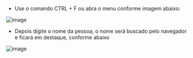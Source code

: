* Use o comando CTRL + F ou abra o menu conforme imagem abaixo:

![image](https://user-images.githubusercontent.com/14006349/225466657-4140a466-3fd8-46ba-9e54-d23d6b19ae70.png)

* Depois digite o nome da pessoa, o nome será buscado pelo navegador e ficará em destaque, conforme abaixo

![image](https://user-images.githubusercontent.com/14006349/225467209-d6cb1d0a-0685-4006-b23f-1571e98cf14a.png)



